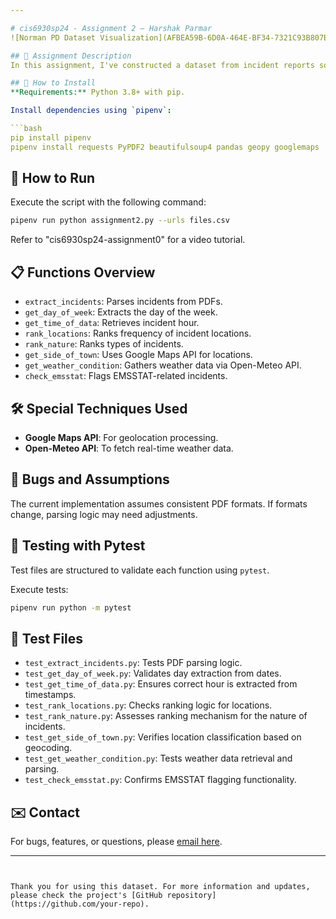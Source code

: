 ```yaml
---

# cis6930sp24 - Assignment 2 – Harshak Parmar
![Norman PD Dataset Visualization](AFBEA59B-6D0A-464E-BF34-7321C93B807B.webp "Norman PD Dataset Visualization")

## 📜 Assignment Description
In this assignment, I've constructed a dataset from incident reports sourced from PDF files. The data was structured into a pandas DataFrame after processing and extracting relevant information.

## 🔧 How to Install
**Requirements:** Python 3.8+ with pip.

Install dependencies using `pipenv`:

```bash
pip install pipenv
pipenv install requests PyPDF2 beautifulsoup4 pandas geopy googlemaps
```

## 🚀 How to Run
Execute the script with the following command:

```bash
pipenv run python assignment2.py --urls files.csv
```

Refer to "cis6930sp24-assignment0" for a video tutorial.

## 📋 Functions Overview
- `extract_incidents`: Parses incidents from PDFs.
- `get_day_of_week`: Extracts the day of the week.
- `get_time_of_data`: Retrieves incident hour.
- `rank_locations`: Ranks frequency of incident locations.
- `rank_nature`: Ranks types of incidents.
- `get_side_of_town`: Uses Google Maps API for locations.
- `get_weather_condition`: Gathers weather data via Open-Meteo API.
- `check_emsstat`: Flags EMSSTAT-related incidents.

## 🛠 Special Techniques Used
- **Google Maps API**: For geolocation processing.
- **Open-Meteo API**: To fetch real-time weather data.

## 🐞 Bugs and Assumptions
The current implementation assumes consistent PDF formats. If formats change, parsing logic may need adjustments.

## 🧪 Testing with Pytest
Test files are structured to validate each function using `pytest`.

Execute tests:

```bash
pipenv run python -m pytest
```

## 📄 Test Files

- `test_extract_incidents.py`: Tests PDF parsing logic.
- `test_get_day_of_week.py`: Validates day extraction from dates.
- `test_get_time_of_data.py`: Ensures correct hour is extracted from timestamps.
- `test_rank_locations.py`: Checks ranking logic for locations.
- `test_rank_nature.py`: Assesses ranking mechanism for the nature of incidents.
- `test_get_side_of_town.py`: Verifies location classification based on geocoding.
- `test_get_weather_condition.py`: Tests weather data retrieval and parsing.
- `test_check_emsstat.py`: Confirms EMSSTAT flagging functionality.

## ✉️ Contact
For bugs, features, or questions, please [email here](mailto:harshakparmar12@gmail.com).

---
```


Thank you for using this dataset. For more information and updates, please check the project's [GitHub repository](https://github.com/your-repo).

